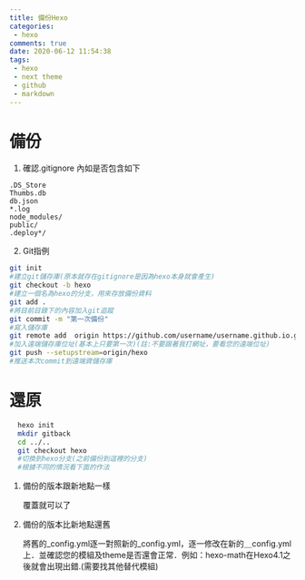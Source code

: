 ```yaml
---
title: 備份Hexo
categories: 
 - hexo
comments: true
date: 2020-06-12 11:54:38
tags:
 - hexo
 - next theme
 - github
 - markdown
---
```

# 備份 #
1. 確認.gitignore 內如是否包含如下
```.gitignore
.DS_Store
Thumbs.db
db.json
*.log
node_modules/
public/
.deploy*/
```
2. Git指例
```bash
git init
#建立git儲存庫(原本就存在gitignore是因為hexo本身就會產生)
git checkout -b hexo
#建立一個名為hexo的分支，用來存放備份資料
git add .
#將目前目錄下的內容加入git追蹤
git commit -m "第一次備份"
#寫入儲存庫
git remote add  origin https://github.com/username/username.github.io.git
#加入遠端儲存庫位址(基本上只要第一次)(註:不要跟著我打網址，要看您的遠端位址)
git push --setupstream=origin/hexo
#推送本次commit到遠端資儲存庫
```

# 還原 #

```bash
  hexo init
  mkdir gitback
  cd ../..
  git checkout hexo
  #切換到hexo分支(之前備份到這裡的分支)
  #根據不同的情況看下面的作法
  ```
1. 備份的版本跟新地點一樣
   
   覆蓋就可以了

2. 備份的版本比新地點還舊
   
   將舊的_config.yml逐一對照新的_config.yml，逐一修改在新的＿config.yml上．並確認您的模組及theme是否還會正常．例如：hexo-math在Hexo4.1之後就會出現出錯.(需要找其他替代模組)